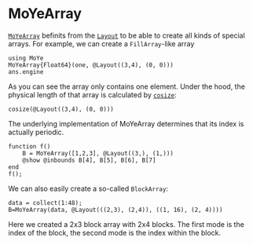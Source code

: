 # MoYeArray

[`MoYeArray`](@ref) befinits from the [`Layout`](@ref) to be able to create
all kinds of special arrays. For example, we can create a `FillArray`-like array

```@repl array
using MoYe
MoYeArray{Float64}(one, @Layout((3,4), (0, 0)))
ans.engine
```
As you can see the array only contains one element. Under the hood, the physical length
of that array is calculated by [`cosize`](@ref):
```@repl array
cosize(@Layout((3,4), (0, 0)))
```

The underlying implementation of MoYeArray determines that its index is actually periodic.
```@repl array
function f()
    B = MoYeArray([1,2,3], @Layout((3,), (1,)))
    @show @inbounds B[4], B[5], B[6], B[7]
end
f();
```

We can also easily create a so-called `BlockArray`:
```@repl array
data = collect(1:48);
B=MoYeArray(data, @Layout(((2,3), (2,4)), ((1, 16), (2, 4))))
```
Here we created a 2x3 block array with 2x4 blocks. The first mode is the index
of the block, the second mode is the index within the block.
